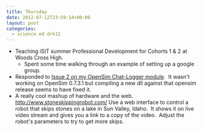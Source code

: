 ```yaml
---
title: Thursday
date: 2012-07-12T23:59:14+00:00
layout: post
categories:
  - science ed drk12
---
```

  * Teaching iSIT summer Professional Development for Cohorts 1 & 2 at Woods Cross High.
      * Spent some time walking through an example of setting up a google group.
  * Responded to <a href="https://github.com/aduffy70/Chat-Logger/issues/2" target="_blank">Issue 2 on my OpenSim Chat-Logger module</a>.  It wasn't working on OpenSim 0.7.3.1 but compiling a new dll against that opensim release seems to have fixed it.
  * A really cool mashup of hardware and the web.  <http://www.stoneskippingrobot.com/> Use a web interface to control a robot that skips stones on a lake in Sun Valley, Idaho.  It shows it on live video stream and gives you a link to a copy of the video.  Adjust the robot's parameters to try to get more skips.
